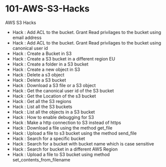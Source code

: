 101-AWS-S3-Hacks
================

AWS S3 Hacks

- Hack   : Add ACL to the bucket. Grant Read privilages to the bucket using email address
- Hack   : Add ACL to the bucket. Grant Read privilages to the bucket using canonical user id
- Hack   : Create a Bucket in S3
- Hack   : Create a S3 bucket in a different region EU
- Hack   : Create a folder in a S3 bucket
- Hack   : Create a new object in S3
- Hack   : Delete a s3 object
- Hack   : Delete a S3 bucket
- Hack   : Download a S3 file or a S3 object
- Hack   : Get the canonical user id of the S3 bucket
- Hack   : Get the Location of the s3 bucket
- Hack   : Get all the S3 regions
- Hack   : List all the S3 buckets
- Hack   : List all the objects in a S3 bucket
- Hack   : How to enable debugging for S3
- Hack   : Make a http connection to S3 instead of https
- Hack   : Download a file using the method get_file
- Hack   : Upload a file to s3 bucket using the method send_file
- Hack   : Search for a specific bucket
- Hack   : Search for a bucket with bucket name which is case sensitive
- Hack   : Search for  bucket in a different AWS Region
- Hack   : Upload a file to S3 bucket using method set_contents_from_filename
